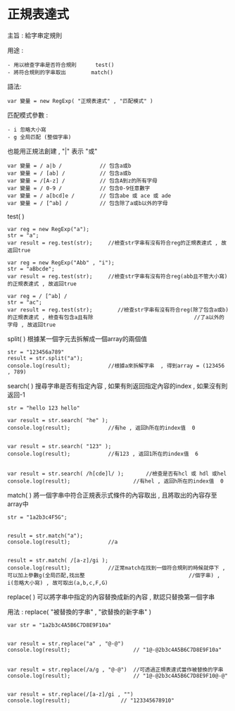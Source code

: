 # 正規表達式

主旨 : 給字串定規則

用途 : 

	- 用以檢查字串是否符合規則    	test()
	- 將符合規則的字串取出		match()

語法:

```
var 變量 = new RegExp( "正規表達式" , "匹配模式" )
```

匹配模式參數  :   

```
- i 忽略大小寫
- g 全局匹配 (整個字串)
```

也能用正規法創建  ,  "|" 表示   "或" 

``` 
var 變量 = / a|b / 			// 包含a或b
var 變量 = / [ab] / 			// 包含a或b
var 變量 = /[A-z] /			// 包含A到z的所有字母
var 變量 = / 0-9 /			// 包含0-9任意數字
var 變量 = / a[bcd]e /		// 包含abe 或 ace 或 ade
var 變量 = / [^ab] / 			// 包含除了a或b以外的字母
```

test( )

```
var reg = new RegExp("a");
str = "a";
var result = reg.test(str);		//檢查str字串有沒有符合reg的正規表達式 , 故返回true
```

```
var reg = new RegExp("Abb" , "i");
str = "aBbcde";
var result = reg.test(str);		//檢查str字串有沒有符合reg(abb且不管大小寫)的正規表達式 , 故返回true
```

 ```
 var reg = / [^ab] /
 str = "ac";
 var result = reg.test(str);		//檢查str字串有沒有符合reg(除了包含a或b)的正規表達式 , 檢查有包含a且有除								//了a以外的字母 , 故返回true
 ```

split( )			根據某一個字元去拆解成一個array的兩個值

``` 
str = "123456a789"
result = str.split("a");
console.log(result);			//根據a來拆解字串  , 得到array = (123456 , 789)
```

search( )		搜尋字串是否有指定內容 , 如果有則返回指定內容的index , 如果沒有則返回-1

```
str = "hello 123 hello"

var result = str.search( "he" );
console.log(result);			//有he , 返回h所在的index值  0


var result = str.search( "123" );
console.log(result);			//有123 , 返回1所在的index值  6


var result = str.search( /h[cde]l/ );		//檢查是否有hcl 或 hdl 或hel
console.log(result);					//有hel , 返回h所在的index值  0
```



match( )       將一個字串中符合正規表示式條件的內容取出 , 且將取出的內容存至array中

```
str = "1a2b3c4F5G";


result = str.match("a");
console.log(result);			//a


result = str.match( /[a-z]/gi );
console.log(result);			//正常match在找到一個符合規則的時候就停下 , 可以加上參數g(全局匹配,找出整									//個字串) , i(忽略大小寫) , 故可取出(a,b,c,F,G)
```

replace( )      可以將字串中指定的內容替換成新的內容 , 默認只替換第一個字串

 用法 :      replace( "被替換的字串" , "欲替換的新字串" )

```
var str = "1a2b3c4A5B6C7D8E9F10a"


var result = str.replace("a" , "@-@")
console.log(result);					// "1@-@2b3c4A5B6C7D8E9F10a"


var result = str.replace(/a/g , "@-@")	//可透過正規表達式當作被替換的字串
console.log(result);					// "1@-@2b3c4A5B6C7D8E9F10@-@"


var result = str.replace(/[a-z]/gi , "")
console.log(result);				// "123345678910"
```

